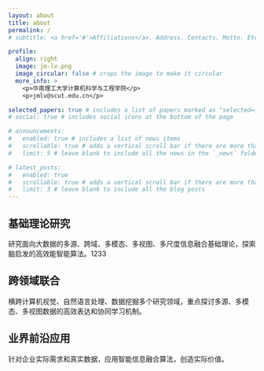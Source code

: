 ```yaml
---
layout: about
title: about
permalink: /
# subtitle: <a href='#'>Affiliations</a>. Address. Contacts. Motto. Etc.

profile:
  align: right
  image: jm-lv.png
  image_circular: false # crops the image to make it circular
  more_info: >
    <p>华南理工大学计算机科学与工程学院</p>
    <p>jmlv@scut.edu.cn</p>

selected_papers: true # includes a list of papers marked as "selected={true}"
# social: true # includes social icons at the bottom of the page

# announcements:
#   enabled: true # includes a list of news items
#   scrollable: true # adds a vertical scroll bar if there are more than 3 news items
#   limit: 5 # leave blank to include all the news in the `_news` folder

# latest_posts:
#   enabled: true
#   scrollable: true # adds a vertical scroll bar if there are more than 3 new posts items
#   limit: 3 # leave blank to include all the blog posts
---
```


## 基础理论研究
研究面向大数据的多源、跨域、多模态、多视图、多尺度信息融合基础理论，探索脑启发的高效能智能算法。1233

## 跨领域联合
横跨计算机视觉、自然语言处理、数据挖掘多个研究领域，重点探讨多源、多模态、多视图数据的高效表达和协同学习机制。

## 业界前沿应用
针对企业实际需求和真实数据，应用智能信息融合算法，创造实际价值。
